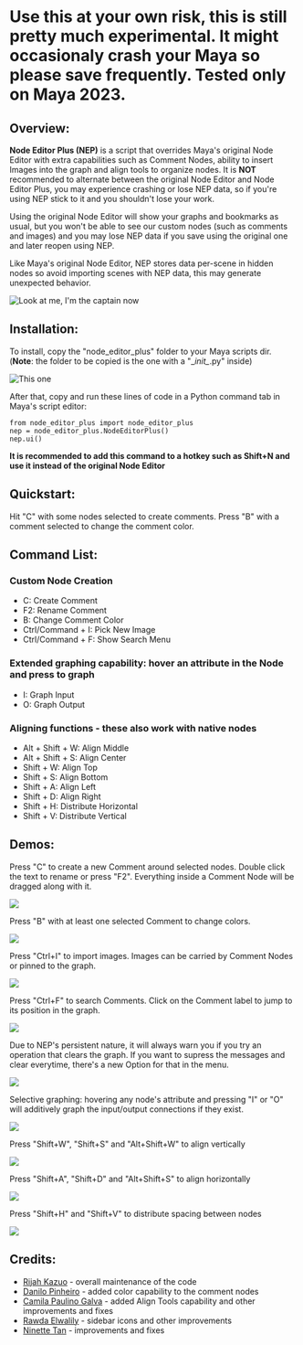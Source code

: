 # Use this at your own risk, this is still pretty much experimental. It might occasionaly crash your Maya so please save frequently. Tested only on Maya 2023.

## Overview:
**Node Editor Plus (NEP)** is a script that overrides Maya's original Node Editor with extra capabilities such as Comment Nodes, ability to insert Images into the graph and align tools to organize nodes.
It is **NOT** recommended to alternate between the original Node Editor and Node Editor Plus, you may experience crashing or lose NEP data, so if you're using NEP stick to it and you shouldn't lose your work.

Using the original Node Editor will show your graphs and bookmarks as usual, but you won't be able to see our custom nodes (such as comments and images) and you may lose NEP data if you save using the original one and later reopen using NEP.

Like Maya's original Node Editor, NEP stores data per-scene in hidden nodes so avoid importing scenes with NEP data, this may generate unexpected behavior.

![Look at me, I'm the captain now](git_img/NEP_preview.png)


## Installation:
To install, copy the "node_editor_plus" folder to your Maya scripts dir. (**Note**: the folder to be copied is the one with a "\__init\__.py" inside)

![This one](git_img/correct_folder.png)


After that, copy and run these lines of code in a Python command tab in Maya's script editor:
```
from node_editor_plus import node_editor_plus
nep = node_editor_plus.NodeEditorPlus()
nep.ui()
```
**It is recommended to add this command to a hotkey such as Shift+N and use it instead of the original Node Editor**


## Quickstart:
Hit "C" with some nodes selected to create comments. Press "B" with a comment selected to change the comment color.


## Command List:
### Custom Node Creation
+ C: Create Comment
+ F2: Rename Comment
+ B: Change Comment Color
+ Ctrl/Command + I: Pick New Image
+ Ctrl/Command + F: Show Search Menu

### Extended graphing capability: hover an attribute in the Node and press to graph
+ I: Graph Input
+ O: Graph Output

### Aligning functions - these also work with native nodes
+ Alt + Shift + W: Align Middle
+ Alt + Shift + S: Align Center
+ Shift + W: Align Top
+ Shift + S: Align Bottom
+ Shift + A: Align Left
+ Shift + D: Align Right
+ Shift + H: Distribute Horizontal
+ Shift + V: Distribute Vertical

## Demos:
Press "C" to create a new Comment around selected nodes. Double click the text to rename or press "F2". Everything inside a Comment Node will be dragged along with it.

![](git_img/NEP_Comments.gif)


Press "B" with at least one selected Comment to change colors.

![](git_img/NEP_Color_Comments.gif)


Press "Ctrl+I" to import images. Images can be carried by Comment Nodes or pinned to the graph.

![](git_img/NEP_Images.gif)


Press "Ctrl+F" to search Comments. Click on the Comment label to jump to its position in the graph.

![](git_img/NEP_Search_Box.gif)


Due to NEP's persistent nature, it will always warn you if you try an operation that clears the graph. If you want to supress the messages and clear everytime, there's a new Option for that in the menu.

![](git_img/NEP_Confirm_Dialog.gif)


Selective graphing: hovering any node's attribute and pressing "I" or "O" will additively graph the input/output connections if they exist.

![](git_img/NEP_GraphIO.gif)



Press "Shift+W", "Shift+S" and "Alt+Shift+W" to align vertically

![](git_img/NEP_Align_Vertical.gif)


Press "Shift+A", "Shift+D" and "Alt+Shift+S" to align horizontally

![](git_img/NEP_Align_Horizontal.gif)


Press "Shift+H" and "Shift+V" to distribute spacing between nodes

![](git_img/NEP_Align_Distribute.gif)

## Credits:
+ [Rijah Kazuo](https://github.com/rijahkaz/) - overall maintenance of the code
+ [Danilo Pinheiro](https://github.com/nilouco) - added color capability to the comment nodes
+ [Camila Paulino Galva](https://github.com/campaulino) - added Align Tools capability and other improvements and fixes
+ [Rawda Elwalily](https://github.com/Ghalban) - sidebar icons and other improvements
+ [Ninette Tan](https://github.com/ntanimate) - improvements and fixes

